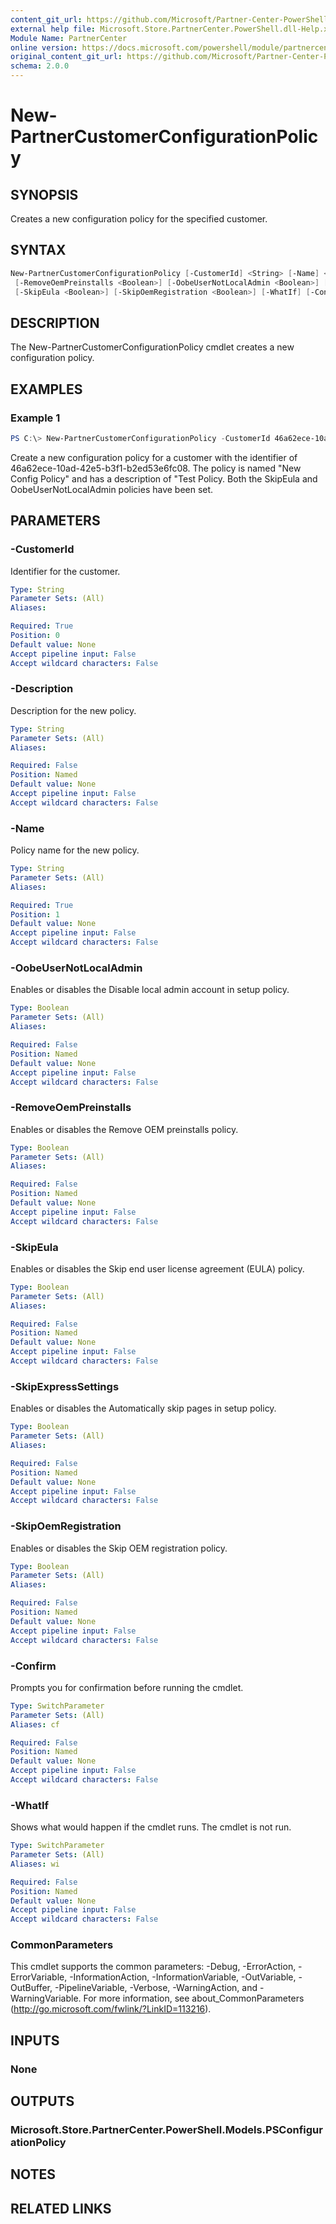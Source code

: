 ```yaml
---
content_git_url: https://github.com/Microsoft/Partner-Center-PowerShell/blob/master/docs/help/New-PartnerCustomerConfigurationPolicy.md
external help file: Microsoft.Store.PartnerCenter.PowerShell.dll-Help.xml
Module Name: PartnerCenter
online version: https://docs.microsoft.com/powershell/module/partnercenter/New-PartnerCustomerConfigurationPolicy
original_content_git_url: https://github.com/Microsoft/Partner-Center-PowerShell/blob/master/docs/help/New-PartnerCustomerConfigurationPolicy.md
schema: 2.0.0
---
```


# New-PartnerCustomerConfigurationPolicy

## SYNOPSIS

Creates a new configuration policy for the specified customer.

## SYNTAX

```powershell
New-PartnerCustomerConfigurationPolicy [-CustomerId] <String> [-Name] <String> [-Description <String>]
 [-RemoveOemPreinstalls <Boolean>] [-OobeUserNotLocalAdmin <Boolean>] [-SkipExpressSettings <Boolean>]
 [-SkipEula <Boolean>] [-SkipOemRegistration <Boolean>] [-WhatIf] [-Confirm] [<CommonParameters>]
```

## DESCRIPTION

The New-PartnerCustomerConfigurationPolicy cmdlet creates a new configuration policy.

## EXAMPLES

### Example 1

```powershell
PS C:\> New-PartnerCustomerConfigurationPolicy -CustomerId 46a62ece-10ad-42e5-b3f1-b2ed53e6fc08 -Name "New Config Policy" -Description "Test Policy" -SkipEula $true -OobeUserNotLocalAdmin $true
```

Create a new configuration policy for a customer with the identifier of 46a62ece-10ad-42e5-b3f1-b2ed53e6fc08. The policy is named "New Config Policy" and has a description of "Test Policy. Both the SkipEula and OobeUserNotLocalAdmin policies have been set.

## PARAMETERS

### -CustomerId

Identifier for the customer.

```yaml
Type: String
Parameter Sets: (All)
Aliases:

Required: True
Position: 0
Default value: None
Accept pipeline input: False
Accept wildcard characters: False
```

### -Description

Description for the new policy.

```yaml
Type: String
Parameter Sets: (All)
Aliases:

Required: False
Position: Named
Default value: None
Accept pipeline input: False
Accept wildcard characters: False
```

### -Name

Policy name for the new policy.

```yaml
Type: String
Parameter Sets: (All)
Aliases:

Required: True
Position: 1
Default value: None
Accept pipeline input: False
Accept wildcard characters: False
```

### -OobeUserNotLocalAdmin

Enables or disables the Disable local admin account in setup policy.

```yaml
Type: Boolean
Parameter Sets: (All)
Aliases:

Required: False
Position: Named
Default value: None
Accept pipeline input: False
Accept wildcard characters: False
```

### -RemoveOemPreinstalls
Enables or disables the Remove OEM preinstalls policy.

```yaml
Type: Boolean
Parameter Sets: (All)
Aliases:

Required: False
Position: Named
Default value: None
Accept pipeline input: False
Accept wildcard characters: False
```

### -SkipEula

Enables or disables the Skip end user license agreement (EULA) policy.

```yaml
Type: Boolean
Parameter Sets: (All)
Aliases:

Required: False
Position: Named
Default value: None
Accept pipeline input: False
Accept wildcard characters: False
```

### -SkipExpressSettings

Enables or disables the Automatically skip pages in setup policy.

```yaml
Type: Boolean
Parameter Sets: (All)
Aliases:

Required: False
Position: Named
Default value: None
Accept pipeline input: False
Accept wildcard characters: False
```

### -SkipOemRegistration
Enables or disables the Skip OEM registration policy.

```yaml
Type: Boolean
Parameter Sets: (All)
Aliases:

Required: False
Position: Named
Default value: None
Accept pipeline input: False
Accept wildcard characters: False
```

### -Confirm

Prompts you for confirmation before running the cmdlet.

```yaml
Type: SwitchParameter
Parameter Sets: (All)
Aliases: cf

Required: False
Position: Named
Default value: None
Accept pipeline input: False
Accept wildcard characters: False
```

### -WhatIf

Shows what would happen if the cmdlet runs.
The cmdlet is not run.

```yaml
Type: SwitchParameter
Parameter Sets: (All)
Aliases: wi

Required: False
Position: Named
Default value: None
Accept pipeline input: False
Accept wildcard characters: False
```

### CommonParameters
This cmdlet supports the common parameters: -Debug, -ErrorAction, -ErrorVariable, -InformationAction, -InformationVariable, -OutVariable, -OutBuffer, -PipelineVariable, -Verbose, -WarningAction, and -WarningVariable. For more information, see about_CommonParameters (http://go.microsoft.com/fwlink/?LinkID=113216).

## INPUTS

### None

## OUTPUTS

### Microsoft.Store.PartnerCenter.PowerShell.Models.PSConfigurationPolicy

## NOTES

## RELATED LINKS

